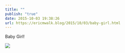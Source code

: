 ```yaml
---
title: ""
publish: "true"
date: 2015-10-03 19:38:26
url: https://ericmwalk.blog/2015/10/03/baby-girl.html
---
```


Baby Girl!

![](https://ericmwalk.blog/uploads/2022/9b2523530f.jpg)
